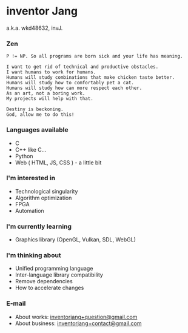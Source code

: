 # inventor Jang
a.k.a. wkd48632, invJ.

### Zen
```
P != NP. So all programs are born sick and your life has meaning.

I want to get rid of technical and productive obstacles.
I want humans to work for humans.
Humans will study combinations that make chicken taste better.  
Humans will study how to comfortably pet a cat.  
Humans will study how can more respect each other.  
As an art, not a boring work.
My projects will help with that.

Destiny is beckoning. 
God, allow me to do this!
```

### Languages available
- C
- C++ like C...
- Python
- Web ( HTML, JS, CSS ) - a little bit

### I'm interested in
- Technological singularity
- Algorithm optimization
- FPGA
- Automation

### I'm currently learning
- Graphics library (OpenGL, Vulkan, SDL, WebGL)

### I'm thinking about
- Unified programming language
- Inter-language library compatibility
- Remove dependencies
- How to accelerate changes

### E-mail
- About works: inventorjang+question@gmail.com
- About business: inventorjang+contact@gmail.com
